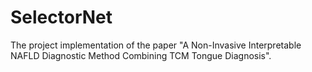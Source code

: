 # SelectorNet
The project implementation of the paper "A Non-Invasive Interpretable NAFLD Diagnostic Method Combining TCM Tongue Diagnosis".
